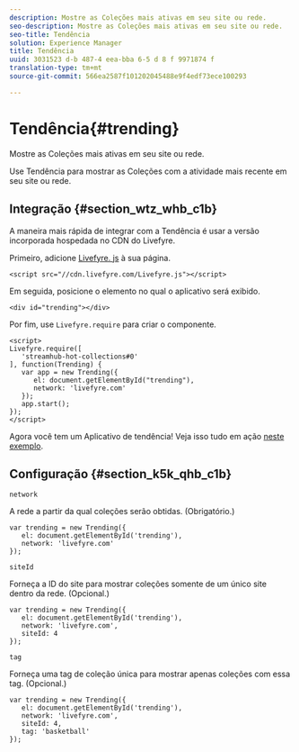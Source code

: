 ```yaml
---
description: Mostre as Coleções mais ativas em seu site ou rede.
seo-description: Mostre as Coleções mais ativas em seu site ou rede.
seo-title: Tendência
solution: Experience Manager
title: Tendência
uuid: 3031523 d-b 487-4 eea-bba 6-5 d 8 f 9971874 f
translation-type: tm+mt
source-git-commit: 566ea2587f101202045488e9f4edf73ece100293

---
```



# Tendência{#trending}

Mostre as Coleções mais ativas em seu site ou rede.

Use Tendência para mostrar as Coleções com a atividade mais recente em seu site ou rede.

## Integração {#section_wtz_whb_c1b}

A maneira mais rápida de integrar com a Tendência é usar a versão incorporada hospedada no CDN do Livefyre.

Primeiro, adicione [Livefyre. js](https://github.com/Livefyre/Livefyre.js) à sua página.

```
<script src="//cdn.livefyre.com/Livefyre.js"></script> 
```

Em seguida, posicione o elemento no qual o aplicativo será exibido.

```
<div id="trending"></div>
```

Por fim, use `Livefyre.require` para criar o componente.

```
<script> 
Livefyre.require([ 
   'streamhub-hot-collections#0' 
], function(Trending) {     
   var app = new Trending({ 
      el: document.getElementById("trending"), 
      network: 'livefyre.com' 
   }); 
   app.start(); 
}); 
</script>
```

Agora você tem um Aplicativo de tendência! Veja isso tudo em ação [neste exemplo](https://codepen.io/gobengo/pen/GijEy).

## Configuração {#section_k5k_qhb_c1b}

`network`

A rede a partir da qual coleções serão obtidas. (Obrigatório.)

```
var trending = new Trending({ 
   el: document.getElementById('trending'), 
   network: 'livefyre.com' 
});
```

`siteId`

Forneça a ID do site para mostrar coleções somente de um único site dentro da rede. (Opcional.)

```
var trending = new Trending({ 
   el: document.getElementById('trending'), 
   network: 'livefyre.com', 
   siteId: 4 
});
```

`tag`

Forneça uma tag de coleção única para mostrar apenas coleções com essa tag. (Opcional.)

```
var trending = new Trending({ 
   el: document.getElementById('trending'), 
   network: 'livefyre.com', 
   siteId: 4, 
   tag: 'basketball' 
});
```

